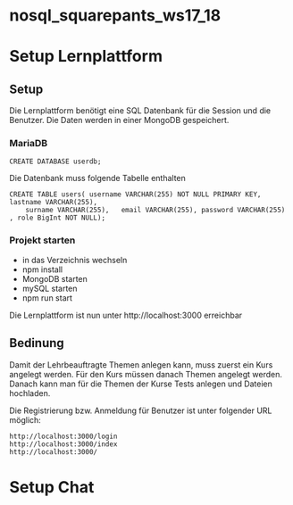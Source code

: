 # nosql_squarepants_ws17_18

# Setup Lernplattform

## Setup
Die Lernplattform benötigt eine SQL Datenbank für die Session und die Benutzer. Die Daten werden in einer MongoDB gespeichert.

### MariaDB
```
CREATE DATABASE userdb;
```
Die Datenbank muss folgende Tabelle enthalten
```
CREATE TABLE users( username VARCHAR(255) NOT NULL PRIMARY KEY, lastname VARCHAR(255),
	surname VARCHAR(255),	email VARCHAR(255), password VARCHAR(255) , role BigInt NOT NULL);
```
### Projekt starten
* in das Verzeichnis wechseln
* npm install
* MongoDB starten
* mySQL starten
* npm run start

Die Lernplattform ist nun unter http://localhost:3000 erreichbar

## Bedinung
Damit der Lehrbeauftragte Themen anlegen kann, muss zuerst ein Kurs angelegt werden. Für den Kurs müssen danach Themen angelegt werden. Danach kann man für die Themen der Kurse Tests anlegen und Dateien hochladen.

Die Registrierung bzw. Anmeldung für Benutzer ist unter folgender URL möglich:
```
http://localhost:3000/login
http://localhost:3000/index
http://localhost:3000/ 
```

# Setup Chat
